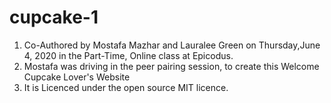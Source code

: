 # cupcake-1
1. Co-Authored by Mostafa Mazhar and Lauralee Green on Thursday,June 4, 2020 in the Part-Time, Online class at Epicodus.
2. Mostafa was driving in the peer pairing session, to create this Welcome Cupcake Lover's Website
3. It is Licenced under the open source MIT licence.
